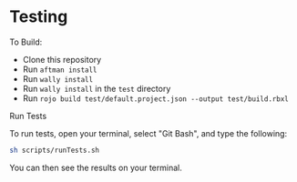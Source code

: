 # Testing

To Build:

- Clone this repository
- Run `aftman install`
- Run `wally install`
- Run `wally install` in the `test` directory
- Run `rojo build test/default.project.json --output test/build.rbxl`


Run Tests

To run tests, open your terminal, select "Git Bash", and type the following:
```bash
sh scripts/runTests.sh
```

You can then see the results on your terminal.